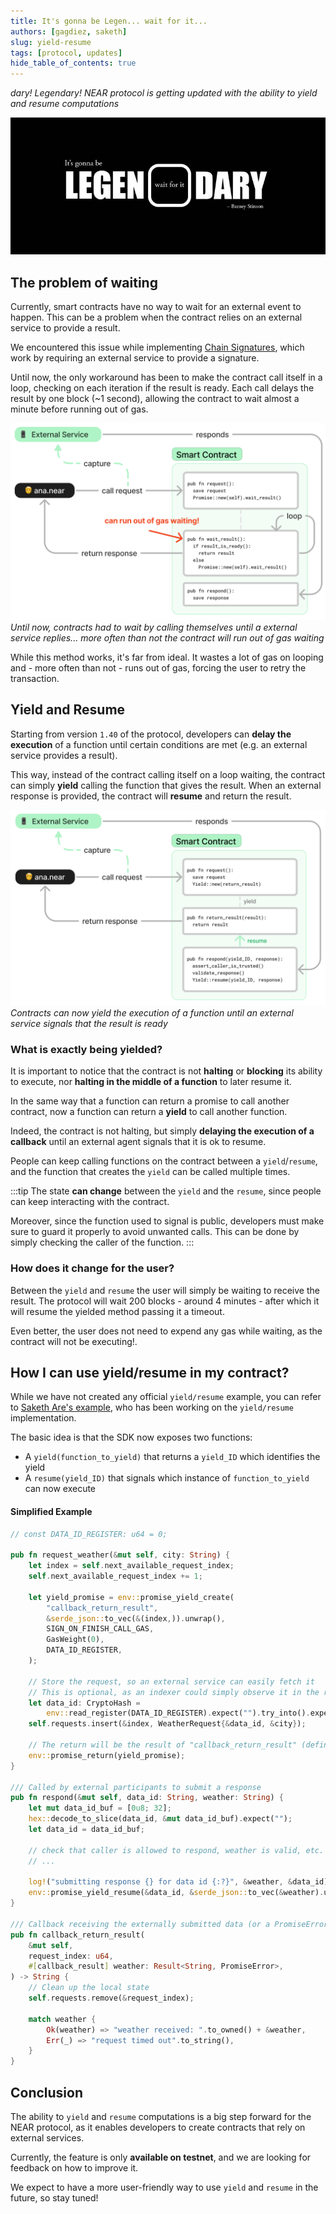 ```yaml
---
title: It's gonna be Legen... wait for it...
authors: [gagdiez, saketh]
slug: yield-resume
tags: [protocol, updates]
hide_table_of_contents: true
---
```


*dary! Legendary! NEAR protocol is getting updated with the ability to yield and resume computations*

![waiting on a loop](../website/static/docs/blog/legendary.jpg)

<!-- truncate -->

## The problem of waiting
Currently, smart contracts have no way to wait for an external event to happen. This can be a problem when the contract relies on an external service to provide a result.

We encountered this issue while implementing [Chain Signatures](/concepts/abstraction/chain-signatures), which work by requiring an external service to provide a signature.

Until now, the only workaround has been to make the contract call itself in a loop, checking on each iteration if the result is ready. Each call delays the result by one block (~1 second), allowing the contract to wait almost a minute before running out of gas.

![waiting on a loop](../website/static/docs/blog/contract-wait-loop.png)
*Until now, contracts had to wait by calling themselves until a external service replies... more often than not the contract will run out of gas waiting*

While this method works, it's far from ideal. It wastes a lot of gas on looping and - more often than not - runs out of gas, forcing the user to retry the transaction.

## Yield and Resume
Starting from version `1.40` of the protocol, developers can **delay the execution** of a function until certain conditions are met (e.g. an external service provides a result).

This way, instead of the contract calling itself on a loop waiting, the contract can simply **yield** calling the function that gives the result. When an external response is provided, the contract will **resume** and return the result.

![waiting on a yield](../website/static/docs/blog/contract-wait-yield.png)
*Contracts can now yield the execution of a function until an external service signals that the result is ready*

### What is exactly being yielded?
It is important to notice that the contract is not **halting** or **blocking** its ability to execute, nor **halting in the middle of a function** to later resume it. 

In the same way that a function can return a promise to call another contract, now a function can return a **yield** to call another function.

Indeed, the contract is not halting, but simply **delaying the execution of a callback** until an external agent signals that it is ok to resume.

People can keep calling functions on the contract between a `yield`/`resume`, and the function that creates the `yield` can be called multiple times.

:::tip
The state **can change** between the `yield` and the `resume`, since people can keep interacting with the contract.

Moreover, since the function used to signal is public, developers must make sure to guard it properly to avoid unwanted calls. This can be done by simply checking the caller of the function.
:::

### How does it change for the user?
Between the `yield` and `resume` the user will simply be waiting to receive the result. The protocol will wait 200 blocks - around 4 minutes - after which it will resume the yielded method passing it a timeout.

Even better, the user does not need to expend any gas while waiting, as the contract will not be executing!.

## How I can use yield/resume in my contract?
While we have not created any official `yield/resume` example, you can refer to [Saketh Are's example](https://github.com/near/near-sdk-rs/pull/1133/files), who has been working on the `yield/resume` implementation.

The basic idea is that the SDK now exposes two functions:
- A `yield(function_to_yield)` that returns a `yield_ID` which identifies the yield
- A `resume(yield_ID)` that signals which instance of `function_to_yield` can now execute

#### Simplified Example

```rust
// const DATA_ID_REGISTER: u64 = 0;

pub fn request_weather(&mut self, city: String) {
    let index = self.next_available_request_index;
    self.next_available_request_index += 1;

    let yield_promise = env::promise_yield_create(
        "callback_return_result",
        &serde_json::to_vec(&(index,)).unwrap(),
        SIGN_ON_FINISH_CALL_GAS,
        GasWeight(0),
        DATA_ID_REGISTER,
    );

    // Store the request, so an external service can easily fetch it
    // This is optional, as an indexer could simply observe it in the receipts
    let data_id: CryptoHash =
        env::read_register(DATA_ID_REGISTER).expect("").try_into().expect("");
    self.requests.insert(&index, WeatherRequest{&data_id, &city});

    // The return will be the result of "callback_return_result" (defined bellow)
    env::promise_return(yield_promise);
}

/// Called by external participants to submit a response
pub fn respond(&mut self, data_id: String, weather: String) {
    let mut data_id_buf = [0u8; 32];
    hex::decode_to_slice(data_id, &mut data_id_buf).expect("");
    let data_id = data_id_buf;

    // check that caller is allowed to respond, weather is valid, etc.
    // ...

    log!("submitting response {} for data id {:?}", &weather, &data_id);
    env::promise_yield_resume(&data_id, &serde_json::to_vec(&weather).unwrap());
}

/// Callback receiving the externally submitted data (or a PromiseError)
pub fn callback_return_result(
    &mut self,
    request_index: u64,
    #[callback_result] weather: Result<String, PromiseError>,
) -> String {
    // Clean up the local state
    self.requests.remove(&request_index);

    match weather {
        Ok(weather) => "weather received: ".to_owned() + &weather,
        Err(_) => "request timed out".to_string(),
    }
}
```

## Conclusion
The ability to `yield` and `resume` computations is a big step forward for the NEAR protocol, as it enables developers to create contracts that rely on external services.

Currently, the feature is only **available on testnet**, and we are looking for feedback on how to improve it.

We expect to have a more user-friendly way to use `yield` and `resume` in the future, so stay tuned!